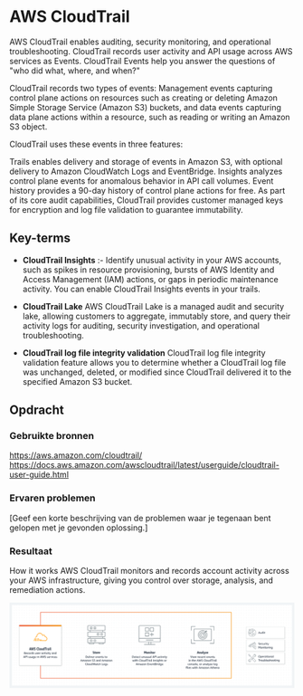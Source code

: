 # AWS CloudTrail
AWS CloudTrail enables auditing, security monitoring, and operational troubleshooting. CloudTrail records user activity and API usage across AWS services as Events. CloudTrail Events help you answer the questions of "who did what, where, and when?"

CloudTrail records two types of events: Management events capturing control plane actions on resources such as creating or deleting Amazon Simple Storage Service (Amazon S3) buckets, and data events capturing data plane actions within a resource, such as reading or writing an Amazon S3 object.

CloudTrail uses these events in three features:

Trails enables delivery and storage of events in Amazon S3, with optional delivery to Amazon CloudWatch Logs and EventBridge.
Insights analyzes control plane events for anomalous behavior in API call volumes.
Event history provides a 90-day history of control plane actions for free. As part of its core audit capabilities, CloudTrail provides customer managed keys for encryption and log file validation to guarantee immutability.


## Key-terms
* **CloudTrail Insights** :- Identify unusual activity in your AWS accounts, such as spikes in resource provisioning, bursts of AWS Identity and Access Management (IAM) actions, or gaps in periodic maintenance activity. You can enable CloudTrail Insights events in your trails.

* **CloudTrail Lake**
AWS CloudTrail Lake is a managed audit and security lake, allowing customers to aggregate, immutably store, and query their activity logs for auditing, security investigation, and operational troubleshooting.

* **CloudTrail log file integrity validation**
CloudTrail log file integrity validation feature allows you to determine whether a CloudTrail log file was unchanged, deleted, or modified since CloudTrail delivered it to the specified Amazon S3 bucket.

## Opdracht
### Gebruikte bronnen
https://aws.amazon.com/cloudtrail/
https://docs.aws.amazon.com/awscloudtrail/latest/userguide/cloudtrail-user-guide.html

### Ervaren problemen
[Geef een korte beschrijving van de problemen waar je tegenaan bent gelopen met je gevonden oplossing.]

### Resultaat
How it works
AWS CloudTrail monitors and records account activity across your AWS infrastructure, giving you control over storage, analysis, and remediation actions.

![Cloudtrail](/00_includes/Cloud/AWSCloudTrail.png)
